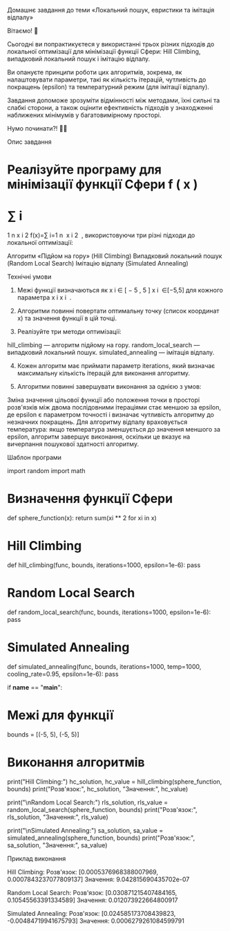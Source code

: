 Домашнє завдання до теми «Локальний пошук, евристики та імітація відпалу»



Вітаємо! 🧠

Сьогодні ви попрактикуєтеся у використанні трьох різних підходів до локальної оптимізації для мінімізації функції Сфери: Hill Climbing, випадковий локальний пошук і імітацію відпалу. 

Ви опануєте принципи роботи цих алгоритмів, зокрема, як налаштовувати параметри, такі як кількість ітерацій, чутливість до покращень (epsilon) та температурний режим (для імітації відпалу).



Завдання допоможе зрозуміти відмінності між методами, їхні сильні та слабкі сторони, а також оцінити ефективність підходів у знаходженні наближених мінімумів у багатовимірному просторі.



Нумо починати?! 💪🏼





Опис завдання



Реалізуйте програму для мінімізації функції Сфери 
f
(
x
)
=
∑
i
=
1
n
x
i
2
f(x)=∑ 
i=1
n
​
 x 
i
2
​
 , використовуючи три різні підходи до локальної оптимізації:

Алгоритм «Підйом на гору» (Hill Climbing)
Випадковий локальний пошук (Random Local Search)
Імітацію відпалу (Simulated Annealing)



Технічні умови

1. Межі функції визначаються як 
x
i
∈
[
−
5
,
5
]
x 
i
​
 ∈[−5,5] для кожного параметра 
x
i
x 
i
​
 .



2. Алгоритми повинні повертати оптимальну точку (список координат x) та значення функції в цій точці.



3. Реалізуйте три методи оптимізації:

hill_climbing — алгоритм підйому на гору.
random_local_search — випадковий локальний пошук.
simulated_annealing — імітація відпалу.


4. Кожен алгоритм має приймати параметр iterations, який визначає максимальну кількість ітерацій для виконання алгоритму.



5. Алгоритми повинні завершувати виконання за однією з умов:

Зміна значення цільової функції або положення точки в просторі розв'язків між двома послідовними ітераціями стає меншою за epsilon, де epsilon є параметром точності і визначає чутливість алгоритму до незначних покращень.
Для алгоритму відпалу враховується температура: якщо температура зменшується до значення меншого за epsilon, алгоритм завершує виконання, оскільки це вказує на вичерпання пошукової здатності алгоритму.



Шаблон програми

import random
import math


# Визначення функції Сфери
def sphere_function(x):
  return sum(xi ** 2 for xi in x)


# Hill Climbing
def hill_climbing(func, bounds, iterations=1000, epsilon=1e-6):
  pass


# Random Local Search
def random_local_search(func, bounds, iterations=1000, epsilon=1e-6):
  pass


# Simulated Annealing
def simulated_annealing(func, bounds, iterations=1000, temp=1000, cooling_rate=0.95, epsilon=1e-6):
  pass


if __name__ == "__main__":
  # Межі для функції
  bounds = [(-5, 5), (-5, 5)]

  # Виконання алгоритмів
  print("Hill Climbing:")
  hc_solution, hc_value = hill_climbing(sphere_function, bounds)
  print("Розв'язок:", hc_solution, "Значення:", hc_value)

  print("\nRandom Local Search:")
  rls_solution, rls_value = random_local_search(sphere_function, bounds)
  print("Розв'язок:", rls_solution, "Значення:", rls_value)

  print("\nSimulated Annealing:")
  sa_solution, sa_value = simulated_annealing(sphere_function, bounds)
  print("Розв'язок:", sa_solution, "Значення:", sa_value)



Приклад виконання

Hill Climbing:
Розв'язок: [0.0005376968388007969, 0.0007843237077809137] Значення: 9.042815690435702e-07

Random Local Search:
Розв'язок: [0.030871215407484165, 0.10545563391334589] Значення: 0.012073922664800917

Simulated Annealing:
Розв'язок: [0.024585173708439823, -0.00484719941675793] Значення: 0.0006279261084599791

